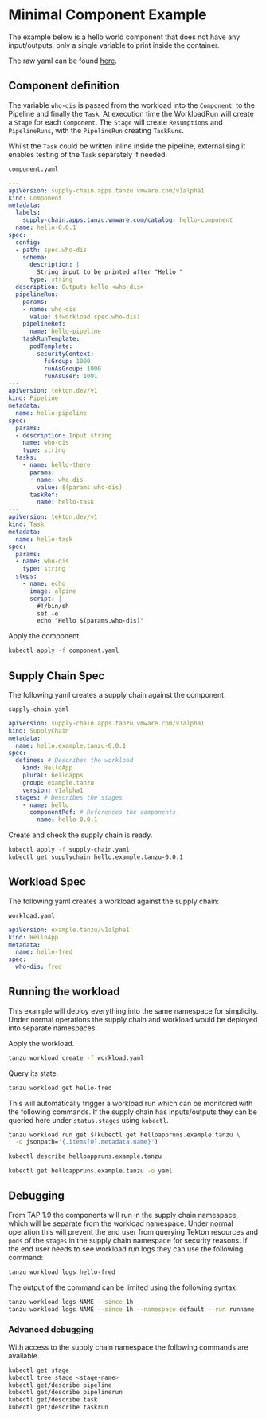 # Minimal Component Example

The example below is a hello world component that does not have any input/outputs, only a single variable to print inside the container.

The raw yaml can be found [here](https://github.com/laidbackware/laidbackware.github.io/tree/main/code-snippits/hello-component-example).

## Component definition

The variable `who-dis` is passed from the workload into the `Component`, to the Pipeline and finally the `Task`. At execution time the WorkloadRun will create a `Stage` for each `Component`. The `Stage` will create `Resumptions` and `PipelineRuns`, with the `PipelineRun` creating `TaskRuns`.

Whilst the `Task` could be written inline inside the pipeline, externalising it enables testing of the `Task` separately if needed.

`component.yaml`
```yaml
---
apiVersion: supply-chain.apps.tanzu.vmware.com/v1alpha1
kind: Component
metadata:
  labels:
    supply-chain.apps.tanzu.vmware.com/catalog: hello-component
  name: hello-0.0.1
spec:
  config:
  - path: spec.who-dis
    schema:
      description: |
        String input to be printed after "Hello "
      type: string
  description: Outputs hello <who-dis>
  pipelineRun:
    params:
    - name: who-dis
      value: $(workload.spec.who-dis)
    pipelineRef:
      name: hello-pipeline
    taskRunTemplate:
      podTemplate:
        securityContext:
          fsGroup: 1000
          runAsGroup: 1000
          runAsUser: 1001
---
apiVersion: tekton.dev/v1
kind: Pipeline
metadata:
  name: hello-pipeline
spec:
  params:
  - description: Input string
    name: who-dis
    type: string
  tasks:
    - name: hello-there
      params:
      - name: who-dis
        value: $(params.who-dis)
      taskRef:
        name: hello-task
---
apiVersion: tekton.dev/v1
kind: Task
metadata:
  name: hello-task
spec:
  params:
  - name: who-dis
    type: string
  steps:
    - name: echo
      image: alpine
      script: |
        #!/bin/sh
        set -e
        echo "Hello $(params.who-dis)"
```
Apply the component.

```sh
kubectl apply -f component.yaml
```

## Supply Chain Spec

The following yaml creates a supply chain against the component.

`supply-chain.yaml`
```yaml
apiVersion: supply-chain.apps.tanzu.vmware.com/v1alpha1
kind: SupplyChain
metadata:
  name: hello.example.tanzu-0.0.1
spec:
  defines: # Describes the workload
    kind: HelloApp
    plural: helloapps
    group: example.tanzu
    version: v1alpha1
  stages: # Describes the stages
    - name: hello
      componentRef: # References the components
        name: hello-0.0.1
```

Create and check the supply chain is ready.

```sh
kubectl apply -f supply-chain.yaml
kubectl get supplychain hello.example.tanzu-0.0.1
```

## Workload Spec

The following yaml creates a workload against the supply chain:

`workload.yaml`
```yaml
apiVersion: example.tanzu/v1alpha1
kind: HelloApp
metadata:
  name: hello-fred
spec:
  who-dis: fred
```

## Running the workload

This example will deploy everything into the same namespace for simplicity. Under normal operations the supply chain and workload would be deployed into separate namespaces.

Apply the workload.

```sh
tanzu workload create -f workload.yaml
```

Query its state.

```sh
tanzu workload get hello-fred
```

This will automatically trigger a workload run which can be monitored with the following commands. If the supply chain has inputs/outputs they can be queried here under `status.stages` using `kubectl`.

```sh
tanzu workload run get $(kubectl get helloappruns.example.tanzu \
  -o jsonpath='{.items[0].metadata.name}')

kubectl describe helloappruns.example.tanzu

kubectl get helloappruns.example.tanzu -o yaml
```

## Debugging

From TAP 1.9 the components will run in the supply chain namespace, which will be separate from the workload namespace. Under normal operation this will prevent the end user from querying Tekton resources and `pods` of the `stages` in the supply chain namespace for security reasons. If the end user needs to see workload run logs they can use the following command:

```sh
tanzu workload logs hello-fred
```

The output of the command can be limited using the following syntax:

```sh
tanzu workload logs NAME --since 1h
tanzu workload logs NAME --since 1h --namespace default --run runname
```
### Advanced debugging

With access to the supply chain namespace the following commands are available.

```sh
kubectl get stage
kubectl tree stage <stage-name>
kubectl get/describe pipeline
kubectl get/describe pipelinerun
kubectl get/describe task
kubectl get/describe taskrun
```